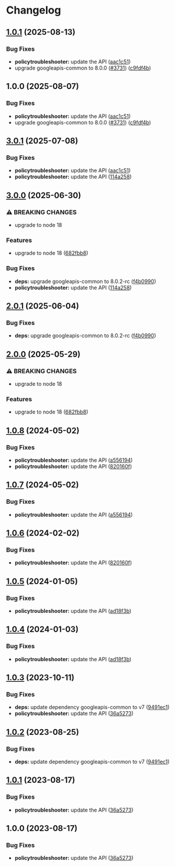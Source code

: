 # Changelog

## [1.0.1](https://github.com/googleapis/google-api-nodejs-client/compare/policytroubleshooter-v1.0.0...policytroubleshooter-v1.0.1) (2025-08-13)


### Bug Fixes

* **policytroubleshooter:** update the API ([aac1c51](https://github.com/googleapis/google-api-nodejs-client/commit/aac1c51ba7903454f2827fd4ab86036eec62ac33))
* upgrade googleapis-common to 8.0.0  ([#3731](https://github.com/googleapis/google-api-nodejs-client/issues/3731)) ([c9fdf4b](https://github.com/googleapis/google-api-nodejs-client/commit/c9fdf4b34d6c9bcf608eee35dd281d4680be9797))

## 1.0.0 (2025-08-07)


### Bug Fixes

* **policytroubleshooter:** update the API ([aac1c51](https://github.com/googleapis/google-api-nodejs-client/commit/aac1c51ba7903454f2827fd4ab86036eec62ac33))
* upgrade googleapis-common to 8.0.0  ([#3731](https://github.com/googleapis/google-api-nodejs-client/issues/3731)) ([c9fdf4b](https://github.com/googleapis/google-api-nodejs-client/commit/c9fdf4b34d6c9bcf608eee35dd281d4680be9797))

## [3.0.1](https://github.com/googleapis/google-api-nodejs-client/compare/policytroubleshooter-v3.0.0...policytroubleshooter-v3.0.1) (2025-07-08)


### Bug Fixes

* **policytroubleshooter:** update the API ([aac1c51](https://github.com/googleapis/google-api-nodejs-client/commit/aac1c51ba7903454f2827fd4ab86036eec62ac33))
* **policytroubleshooter:** update the API ([114a258](https://github.com/googleapis/google-api-nodejs-client/commit/114a25815b1f3dfa9a07a56ad7c51a0a08f93234))

## [3.0.0](https://github.com/googleapis/google-api-nodejs-client/compare/policytroubleshooter-v2.0.1...policytroubleshooter-v3.0.0) (2025-06-30)


### ⚠ BREAKING CHANGES

* upgrade to node 18

### Features

* upgrade to node 18 ([682fbb8](https://github.com/googleapis/google-api-nodejs-client/commit/682fbb869189ae92b3e9a194d37d0548af0c1f92))


### Bug Fixes

* **deps:** upgrade googleapis-common to 8.0.2-rc ([f4b0990](https://github.com/googleapis/google-api-nodejs-client/commit/f4b099071040cfbcfe4a2e7d487d45ee93b369e0))
* **policytroubleshooter:** update the API ([114a258](https://github.com/googleapis/google-api-nodejs-client/commit/114a25815b1f3dfa9a07a56ad7c51a0a08f93234))

## [2.0.1](https://github.com/googleapis/google-api-nodejs-client/compare/policytroubleshooter-v2.0.0...policytroubleshooter-v2.0.1) (2025-06-04)


### Bug Fixes

* **deps:** upgrade googleapis-common to 8.0.2-rc ([f4b0990](https://github.com/googleapis/google-api-nodejs-client/commit/f4b099071040cfbcfe4a2e7d487d45ee93b369e0))

## [2.0.0](https://github.com/googleapis/google-api-nodejs-client/compare/policytroubleshooter-v1.0.8...policytroubleshooter-v2.0.0) (2025-05-29)


### ⚠ BREAKING CHANGES

* upgrade to node 18

### Features

* upgrade to node 18 ([682fbb8](https://github.com/googleapis/google-api-nodejs-client/commit/682fbb869189ae92b3e9a194d37d0548af0c1f92))

## [1.0.8](https://github.com/googleapis/google-api-nodejs-client/compare/policytroubleshooter-v1.0.7...policytroubleshooter-v1.0.8) (2024-05-02)


### Bug Fixes

* **policytroubleshooter:** update the API ([a556194](https://github.com/googleapis/google-api-nodejs-client/commit/a556194c602dd8f577f043908a7647667c6ac3f4))
* **policytroubleshooter:** update the API ([820160f](https://github.com/googleapis/google-api-nodejs-client/commit/820160f8eecb5276702bd1f12ee9595318ec448f))

## [1.0.7](https://github.com/googleapis/google-api-nodejs-client/compare/policytroubleshooter-v1.0.6...policytroubleshooter-v1.0.7) (2024-05-02)


### Bug Fixes

* **policytroubleshooter:** update the API ([a556194](https://github.com/googleapis/google-api-nodejs-client/commit/a556194c602dd8f577f043908a7647667c6ac3f4))

## [1.0.6](https://github.com/googleapis/google-api-nodejs-client/compare/policytroubleshooter-v1.0.5...policytroubleshooter-v1.0.6) (2024-02-02)


### Bug Fixes

* **policytroubleshooter:** update the API ([820160f](https://github.com/googleapis/google-api-nodejs-client/commit/820160f8eecb5276702bd1f12ee9595318ec448f))

## [1.0.5](https://github.com/googleapis/google-api-nodejs-client/compare/policytroubleshooter-v1.0.4...policytroubleshooter-v1.0.5) (2024-01-05)


### Bug Fixes

* **policytroubleshooter:** update the API ([ad18f3b](https://github.com/googleapis/google-api-nodejs-client/commit/ad18f3b0f6304bc0d08e964c1f2b4691eb922568))

## [1.0.4](https://github.com/googleapis/google-api-nodejs-client/compare/policytroubleshooter-v1.0.3...policytroubleshooter-v1.0.4) (2024-01-03)


### Bug Fixes

* **policytroubleshooter:** update the API ([ad18f3b](https://github.com/googleapis/google-api-nodejs-client/commit/ad18f3b0f6304bc0d08e964c1f2b4691eb922568))

## [1.0.3](https://github.com/googleapis/google-api-nodejs-client/compare/policytroubleshooter-v1.0.2...policytroubleshooter-v1.0.3) (2023-10-11)


### Bug Fixes

* **deps:** update dependency googleapis-common to v7 ([9491ec1](https://github.com/googleapis/google-api-nodejs-client/commit/9491ec1cdc3c413e7d73edcfcd59cf5c28a7c855))
* **policytroubleshooter:** update the API ([36a5273](https://github.com/googleapis/google-api-nodejs-client/commit/36a52733f643eb93d4b447d0c992b2bf49a3344a))

## [1.0.2](https://github.com/googleapis/google-api-nodejs-client/compare/policytroubleshooter-v1.0.1...policytroubleshooter-v1.0.2) (2023-08-25)


### Bug Fixes

* **deps:** update dependency googleapis-common to v7 ([9491ec1](https://github.com/googleapis/google-api-nodejs-client/commit/9491ec1cdc3c413e7d73edcfcd59cf5c28a7c855))

## [1.0.1](https://github.com/googleapis/google-api-nodejs-client/compare/policytroubleshooter-v1.0.0...policytroubleshooter-v1.0.1) (2023-08-17)


### Bug Fixes

* **policytroubleshooter:** update the API ([36a5273](https://github.com/googleapis/google-api-nodejs-client/commit/36a52733f643eb93d4b447d0c992b2bf49a3344a))

## 1.0.0 (2023-08-17)


### Bug Fixes

* **policytroubleshooter:** update the API ([36a5273](https://github.com/googleapis/google-api-nodejs-client/commit/36a52733f643eb93d4b447d0c992b2bf49a3344a))
